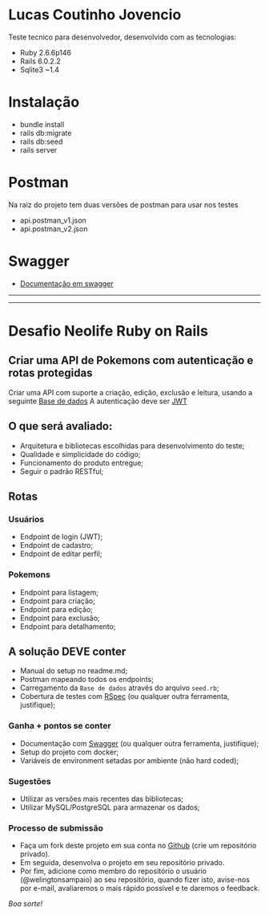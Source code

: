 # Lucas Coutinho Jovencio

Teste tecnico para desenvolvedor, desenvolvido com as tecnologias:

  - Ruby 2.6.6p146
  - Rails 6.0.2.2
  - Sqlite3 ~1.4

# Instalação
  - bundle install
  - rails db:migrate
  - rails db:seed
  - rails server

# Postman

Na raiz do projeto tem duas versões de postman para usar nos testes
  - api.postman_v1.json
  - api.postman_v2.json

# Swagger
  - [Documentação em swagger](https://app.swaggerhub.com/apis/jovencio/pokemon/1.0.0)
    

-------------
-------------


# Desafio Neolife Ruby on Rails

## Criar uma API de Pokemons com autenticação e rotas protegidas

Criar uma API com suporte a criação, edição, exclusão e leitura, usando a seguinte
[Base de dados](https://github.com/fanzeyi/pokemon.json)
A autenticação deve ser [JWT](https://jwt.io/)

## O que será avaliado:

- Arquitetura e bibliotecas escolhidas para desenvolvimento do teste;
- Qualidade e simplicidade do código;
- Funcionamento do produto entregue;
- Seguir o padrão RESTful;

## Rotas

### Usuários

- Endpoint de login (JWT);
- Endpoint de cadastro;
- Endpoint de editar perfil;

### Pokemons

- Endpoint para listagem;
- Endpoint para criação;
- Endpoint para edição;
- Endpoint para exclusão;
- Endpoint para detalhamento;

## A solução DEVE conter

- Manual do setup no readme.md;
- Postman mapeando todos os endpoints;
- Carregamento da `Base de dados` através do arquivo `seed.rb`;
- Cobertura de testes com [RSpec](https://rspec.info/) (ou qualquer outra ferramenta, justifique);

### **Ganha + pontos se conter**

- Documentação com [Swagger](https://swagger.io/) (ou qualquer outra ferramenta, justifique);
- Setup do projeto com docker;
- Variáveis de environment setadas por ambiente (não hard coded);

### Sugestões

- Utilizar as versões mais recentes das bibliotecas;
- Utilizar MySQL/PostgreSQL para armazenar os dados;

### Processo de submissão

- Faça um fork deste projeto em sua conta no [Github](https://github.com/join) (crie um repositório privado).
- Em seguida, desenvolva o projeto em seu repositório privado.
- Por fim, adicione como membro do repositório o usuário (@welingtonsampaio) ao seu repositório, quando fizer isto, avise-nos por e-mail, avaliaremos o mais rápido possível e te daremos o feedback.

_Boa sorte!_
